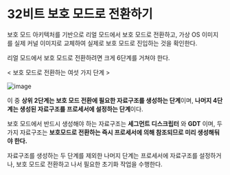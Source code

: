 # 32비트 보호 모드로 전환하기

보호 모드 아키텍처를 기반으로 리얼 모드에서 보호 모드로 전환하고,
가상 OS 이미지를 실제 커널 이미지로 교체하여 실제로 보호 모드로 진입하는 것을 확인한다.



리얼 모드에서 보호 모드로 전환하려면 크게 6단계를 거쳐야 한다.

< 보호 모드로 전환하는 여섯 가지 단계 >

![image](https://user-images.githubusercontent.com/34773827/60769077-9ac52d80-a106-11e9-9129-94a1a5bc55cc.png)

이 중 **상위 2단계는 보호 모드 전환에 필요한 자료구조를 생성하는 단계**이며,
**나머지 4단계는 생성된 자료구조를 프로세서에 설정하는 단계**이다.

보호 모드에서 반드시 생성해야 하는 자료구조는 **세그먼트 디스크립터** 와 **GDT** 이며,
두 가지 자료구조는 **보호모드로 전환하는 즉시 프로세서에 의해 참조되므로 미리 생성해둬야 한다.**

자료구조를 생성하는 두 단계를 제외한 나머지 단계는 프로세서에 자료구조를 설정하거나,
보호 모드로 전환하고 나서 필요한 초기화 작업을 수행한다.

